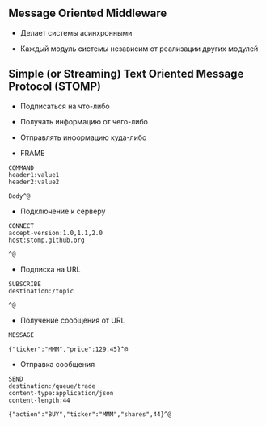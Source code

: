 ## Message Oriented Middleware

* Делает системы асинхронными

* Каждый модуль системы независим от реализации других модулей 

## Simple (or Streaming) Text Oriented Message Protocol (STOMP)

* Подписаться на что-либо
* Получать информацию от чего-либо
* Отправлять информацию куда-либо

* FRAME

```
COMMAND
header1:value1
header2:value2

Body^@
```

* Подключение к серверу

```
CONNECT
accept-version:1.0,1.1,2.0
host:stomp.github.org

^@
```



* Подписка на URL

```
SUBSCRIBE
destination:/topic

^@
```

* Получение сообщения от URL

```
MESSAGE

{"ticker":"MMM","price":129.45}^@
```

* Отправка сообщения

```
SEND
destination:/queue/trade
content-type:application/json
content-length:44

{"action":"BUY","ticker":"MMM","shares",44}^@
```